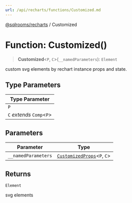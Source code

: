 ```yaml
---
url: /api/recharts/functions/Customized.md
---
```

[@sqlrooms/recharts](../index.md) / Customized

# Function: Customized()

> **Customized**<`P`, `C`>(`__namedParameters`): `Element`

custom svg elements by rechart instance props and state.

## Type Parameters

| Type Parameter |
| ------ |
| `P` |
| `C` *extends* `Comp`<`P`> |

## Parameters

| Parameter | Type |
| ------ | ------ |
| `__namedParameters` | [`CustomizedProps`](../type-aliases/CustomizedProps.md)<`P`, `C`> |

## Returns

`Element`

svg elements
